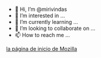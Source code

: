 - 👋 Hi, I’m @mirivindas
- 👀 I’m interested in ...
- 🌱 I’m currently learning ...
- 💞️ I’m looking to collaborate on ...
- 📫 How to reach me ...

<!---
mirivindas/mirivindas is a ✨ special ✨ repository because its `README.md` (this file) appears on your GitHub profile.
You can click the Preview link to take a look at your changes.
--->

 <a href="https://www.linkedin.com/in/marcos-verdini/">la página de inicio de Mozilla</a>
